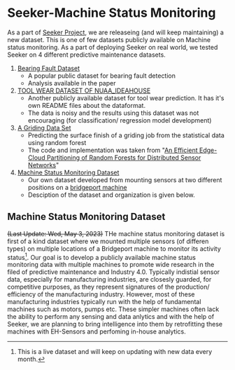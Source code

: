 # Seeker-Machine Status Monitoring

As a part of [Seeker Project](https://github.com/TheSeekerProject/Seeker-Main), we are releaseing (and will keep maintaining) a new dataset. This is one of few datasets publicly available on Machine status monitoring. As a part of deploying Seeker on real world, we tested Seeker on 4 different predictive maintenance datasets.

1. [Bearing Fault Dataset](https://engineering.case.edu/bearingdatacenter)
    + A popular public dataset for bearing fault detection
    + Analysis available in the paper
2. [TOOL WEAR DATASET OF NUAA_IDEAHOUSE](https://ieee-dataport.org/open-access/tool-wear-dataset-nuaaideahouse#)
    + Another publicly available dataset for tool wear prediction. It has it's own README files about the dataformat.
    + The data is noisy and the results using this dataset was not encouraging (for classification/ regression model development)
3. [A Griding Data Set](https://github.com/TheSeekerProject/Seeker-MachineStatus/tree/main/GridingDataSet)
    + Predicting the surface finish of a griding job from the statistical data using random forest
    + The code and implementation was taken from "[An Efficient Edge-Cloud Partitioning of Random Forests for Distributed Sensor Networks](https://ieeexplore.ieee.org/abstract/document/9931595)"
  4. [Machine Status Monitoring Dataset](https://github.com/TheSeekerProject/Seeker-MachineStatus/tree/main/MachineStatusDataSet)
      + Our own dataset developed from mounting sensors at two different positions on a [bridgeport machine](https://en.wikipedia.org/wiki/Bridgeport_(machine_tool_brand))
      + Desciption of the dataset and organization is given below.

## Machine Status Monitoring Dataset
~~(Last Update: Wed, May 3, 2023)~~
THe machine status monitoring dataset is first of a kind dataset where we mounted multiple sensors (of differen types) on multiple locations of a Bridgeport machine to monitor its activity status[^1]. Our goal is to develop a publicly available machine status monitoring data with multiple machines to promote wide research in the filed of predictive maintenance and Industry 4.0. Typically indistial sensor data, especially for manufacturing industries, are closesly guarded, for competitive purposes, as they represent signatures of the production/ efficiency of the manufacturing industry. However, most of these manufacturing industries typically run with the help of fundamental machines such as motors, pumps etc. These simpler machines often lack the ability to perform any sensing and data anlytics and with the help of Seeker, we are planning to bring intelligence into them by retrofitting these machines with EH-Sensors and perfoming in-house analytics. 
[^1]: This is a live dataset and will keep on updating with new data every month.
